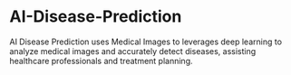 # AI-Disease-Prediction
AI Disease Prediction uses Medical Images to leverages deep learning to analyze medical images and accurately detect diseases, assisting healthcare professionals and treatment planning.
